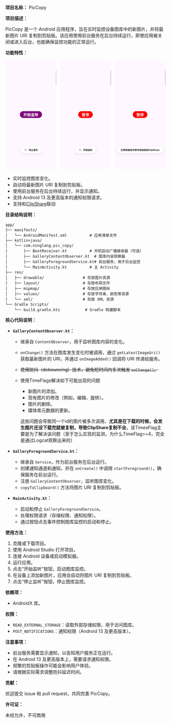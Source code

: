 **项目名称：** PicCopy



**项目描述：**

PicCopy 是一个 Android 应用程序，旨在实时监控设备图库中的新图片，并将最新图片 URI 复制到剪贴板。该应用使用前台服务在后台持续运行，即使应用被关闭或进入后台，也能确保监控功能的正常运行。

**功能特性：**

![image-20250315152907829](README.assets/image-20250315152907829.png)

* 实时监控图库变化。
* 自动将最新图片 URI 复制到剪贴板。
* 使用前台服务在后台持续运行，并显示通知。
* 支持 Android 13 及更高版本的通知权限请求。
* 支持和[ClipShare](https://clipshare.coclyun.top/)联动

**目录结构说明：**

```
app/
├── manifests/
│   └── AndroidManifest.xml          # 应用清单文件
├── kotlin+java/
│   └── com.ninglang.pic_copy/
│       ├── BootReceiver.kt          # 开机启动广播接收器（可选）
│       ├── GalleryContentObserver.kt  # 图库内容观察器
│       ├── GalleryForegroundService.kt# 前台服务，用于后台监控
│       └── MainActivity.kt          # 主 Activity
├── res/
│   ├── drawable/                 # 存放图片资源
│   ├── layout/                   # 存放布局文件
│   ├── mipmap/                   # 存放应用图标
│   ├── values/                   # 存放字符串、颜色等资源
│   └── xml/                      # 存放 XML 资源
└── Gradle Scripts/
    └── build.gradle.kts           # Gradle 构建脚本
```

**核心代码说明：**

* **`GalleryContentObserver.kt`：**
    
    * 继承自 `ContentObserver`，用于监听图库内容的变化。
    
    * `onChange()` 方法在图库发生变化时被调用，通过 `getLatestImageUri()` 获取最新图片的 URI，并通过 `onImageAdded()` 回调将 URI 传递给服务。
    
    * ~~使用防抖（debouncing）技术，避免短时间内多次触发 `onChange()`。~~
    
    * 使用TimeFlags解决如下可能出现的问题
    
      * 新图片的添加。
      * 现有图片的修改（例如，编辑、旋转）。
      * 图片的删除。
      * 媒体库元数据的更新。
    
      这些问题会导致同一个id的图片被多次调用，**尤其是在下载的时候，会发生图片还没下载完就被复制，导致ClipShare复制不全**，该TimesFlag主要是为了解决该问题（至于怎么实现的监测，为什么TimeFlag>=4，完全是通过Logcat观察出来的）
    
* **`GalleryForegroundService.kt`：**
    
    * 继承自 `Service`，作为前台服务在后台运行。
    * 创建通知通道和通知，并在 `onCreate()` 中调用 `startForeground()`，确保服务在前台运行。
    * 注册 `GalleryContentObserver`，监听图库变化。
    * `copyToClipboard()` 方法将图片 URI 复制到剪贴板。
    
* **`MainActivity.kt`：**
    * 启动和停止 `GalleryForegroundService`。
    * 处理权限请求（存储权限、通知权限）。
    * 通过按钮点击事件控制图库监控的启动和停止。

**使用方法：**

1.  克隆或下载项目。
2.  使用 Android Studio 打开项目。
3.  连接 Android 设备或启动模拟器。
4.  运行应用。
5.  点击“开始监听”按钮，启动图库监控。
6.  在设备上添加新图片，应用会自动将图片 URI 复制到剪贴板。
7.  点击“停止监听”按钮，停止图库监控。

**依赖项：**

* AndroidX 库。

**权限：**

* `READ_EXTERNAL_STORAGE`：读取外部存储权限，用于访问图库。
* `POST_NOTIFICATIONS`：通知权限（Android 13 及更高版本）。

**注意事项：**

* 前台服务需要显示通知，以告知用户服务正在运行。
* 在 Android 13 及更高版本上，需要请求通知权限。
* 频繁的剪贴板操作可能会影响用户体验。
* 请根据实际需求调整防抖延迟时间。

**贡献：**

欢迎提交 issue 和 pull request，共同完善 PicCopy。

**许可证：**

未经允许，不可商用

